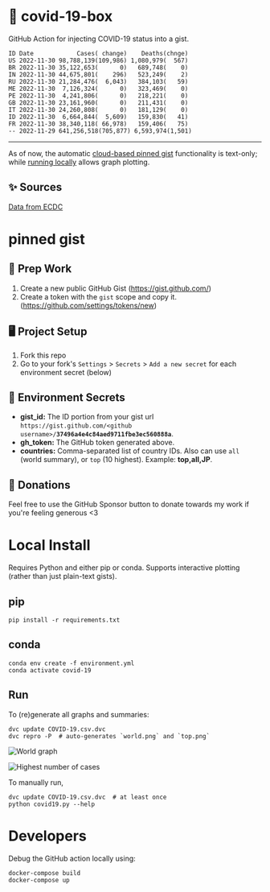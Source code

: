 # 🏥 covid-19-box

GitHub Action for injecting COVID-19 status into a gist.

```
ID Date            Cases( change)    Deaths(chnge)
US 2022-11-30 98,788,139(109,986) 1,080,979(  567)
BR 2022-11-30 35,122,653(      0)   689,748(    0)
IN 2022-11-30 44,675,801(    296)   523,249(    2)
RU 2022-11-30 21,284,476(  6,043)   384,103(   59)
ME 2022-11-30  7,126,324(      0)   323,469(    0)
PE 2022-11-30  4,241,806(      0)   218,221(    0)
GB 2022-11-30 23,161,960(      0)   211,431(    0)
IT 2022-11-30 24,260,808(      0)   181,129(    0)
ID 2022-11-30  6,664,844(  5,609)   159,830(   41)
FR 2022-11-30 38,340,118( 66,978)   159,406(   75)
-- 2022-11-29 641,256,518(705,877) 6,593,974(1,501)
```

---

As of now, the automatic [cloud-based pinned gist](#pinned-gist) functionality is text-only;
while [running locally](#local-install) allows graph plotting.

## ✨ Sources

[Data from ECDC](https://www.ecdc.europa.eu/en/publications-data/download-todays-data-geographic-distribution-covid-19-cases-worldwide)

# pinned gist

## 🎒 Prep Work
1. Create a new public GitHub Gist (https://gist.github.com/)
1. Create a token with the `gist` scope and copy it. (https://github.com/settings/tokens/new)

## 🖥 Project Setup
1. Fork this repo
1. Go to your fork's `Settings` > `Secrets` > `Add a new secret` for each environment secret (below)

## 🤫 Environment Secrets
- **gist_id:** The ID portion from your gist url `https://gist.github.com/<github username>/`**`37496a4e4c84aed9711fbe3ec560888a`**.
- **gh_token:** The GitHub token generated above.
- **countries:** Comma-separated list of country IDs. Also can use `all` (world summary), or `top` (10 highest). Example: **top,all,JP**.

## 💸 Donations

Feel free to use the GitHub Sponsor button to donate towards my work if you're feeling generous <3

# Local Install

Requires Python and either pip or conda. Supports interactive plotting (rather than just plain-text gists).

## pip

```
pip install -r requirements.txt
```

## conda

```
conda env create -f environment.yml
conda activate covid-19
```

## Run

To (re)generate all graphs and summaries:

```
dvc update COVID-19.csv.dvc
dvc repro -P  # auto-generates `world.png` and `top.png`
```

![World graph](world.png)

![Highest number of cases](top.png)

To manually run,

```
dvc update COVID-19.csv.dvc  # at least once
python covid19.py --help
```

# Developers

Debug the GitHub action locally using:

```
docker-compose build
docker-compose up
```
